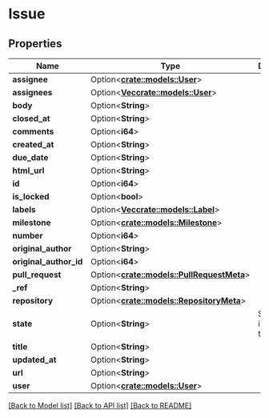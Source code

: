 # Issue

## Properties

Name | Type | Description | Notes
------------ | ------------- | ------------- | -------------
**assignee** | Option<[**crate::models::User**](User.md)> |  | [optional]
**assignees** | Option<[**Vec<crate::models::User>**](User.md)> |  | [optional]
**body** | Option<**String**> |  | [optional]
**closed_at** | Option<**String**> |  | [optional]
**comments** | Option<**i64**> |  | [optional]
**created_at** | Option<**String**> |  | [optional]
**due_date** | Option<**String**> |  | [optional]
**html_url** | Option<**String**> |  | [optional]
**id** | Option<**i64**> |  | [optional]
**is_locked** | Option<**bool**> |  | [optional]
**labels** | Option<[**Vec<crate::models::Label>**](Label.md)> |  | [optional]
**milestone** | Option<[**crate::models::Milestone**](Milestone.md)> |  | [optional]
**number** | Option<**i64**> |  | [optional]
**original_author** | Option<**String**> |  | [optional]
**original_author_id** | Option<**i64**> |  | [optional]
**pull_request** | Option<[**crate::models::PullRequestMeta**](PullRequestMeta.md)> |  | [optional]
**_ref** | Option<**String**> |  | [optional]
**repository** | Option<[**crate::models::RepositoryMeta**](RepositoryMeta.md)> |  | [optional]
**state** | Option<**String**> | StateType issue state type | [optional]
**title** | Option<**String**> |  | [optional]
**updated_at** | Option<**String**> |  | [optional]
**url** | Option<**String**> |  | [optional]
**user** | Option<[**crate::models::User**](User.md)> |  | [optional]

[[Back to Model list]](../README.md#documentation-for-models) [[Back to API list]](../README.md#documentation-for-api-endpoints) [[Back to README]](../README.md)


